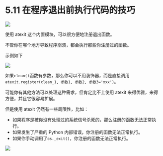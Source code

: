 # 5.11 在程序退出前执行代码的技巧
![](https://image.iswbm.com/20200804124133.png)

使用 atexit 这个内置模块，可以很方便地注册退出函数。

不管你在哪个地方导致程序崩溃，都会执行那些你注册过的函数。

示例如下

![](https://image.iswbm.com/20200510112133.png)

如果`clean()`函数有参数，那么你可以不用装饰器，而是直接调用`atexit.register(clean_1, 参数1, 参数2, 参数3='xxx')`。

可能你有其他方法可以处理这种需求，但肯定比不上使用 atexit 来得优雅，来得方便，并且它很容易扩展。

但是使用 atexit 仍然有一些局限性，比如：

- 如果程序是被你没有处理过的系统信号杀死的，那么注册的函数无法正常执行。
- 如果发生了严重的 Python 内部错误，你注册的函数无法正常执行。
- 如果你手动调用了`os._exit()`，你注册的函数无法正常执行。

![](https://image.iswbm.com/20200607174235.png)

